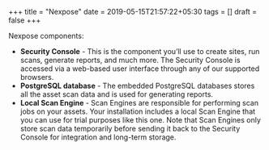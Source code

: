 +++
title = "Nexpose"
date = 2019-05-15T21:57:22+05:30
tags = []
draft = false
+++




Nexpose components:

* **Security Console** - This is the component you’ll use to create sites, run scans, generate reports, and much more. The Security Console is accessed via a web-based user interface through any of our supported browsers.
* **PostgreSQL database** - The embedded PostgreSQL databases stores all the asset scan data and is used for generating reports.
* **Local Scan Engine** - Scan Engines are responsible for performing scan jobs on your assets. Your installation includes a local Scan Engine that you can use for trial purposes like this one. Note that Scan Engines only store scan data temporarily before sending it back to the Security Console for integration and long-term storage.